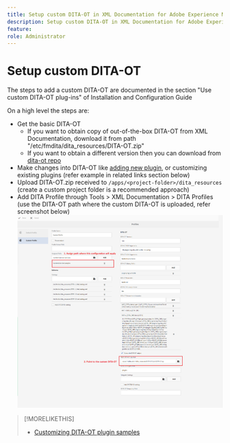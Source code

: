 ```yaml
---
title: Setup custom DITA-OT in XML Documentation for Adobe Experience Manager
description: Setup custom DITA-OT in XML Documentation for Adobe Experience Manager
feature:  
role: Administrator
---
```


# Setup custom DITA-OT

The steps to add a custom DITA-OT are documented in the section "Use custom DITA-OT plug-ins" of Installation and Configuration Guide

On a high level the steps are:

+ Get the basic DITA-OT
    + If you want to obtain copy of out-of-the-box DITA-OT from XML Documentation, download it from path "/etc/fmdita/dita_resources/DITA-OT.zip"
    + If you want to obtain a different version then you can download from [dita-ot repo](https://www.dita-ot.org/download)
+ Make changes into DITA-OT like [adding new plugin](https://www.dita-ot.org/dev/topics/plugins-installing.html), or customizing existing plugins (refer example in related links section below)
+ Upload DITA-OT.zip received to `/apps/<project-folder>/dita_resources` (create a custom project folder is a recommended approach)
+ Add DITA Profile through Tools > XML Documentation > DITA Profiles (use the DITA-OT path where the custom DITA-OT is uploaded, refer screenshot below)
![DITA Profiles](assets/dita-profile.png)

>[!MORELIKETHIS]
>
>+ [Customizing DITA-OT plugin samples](https://www.dita-ot.org/dev/topics/pdf-customization.html)
